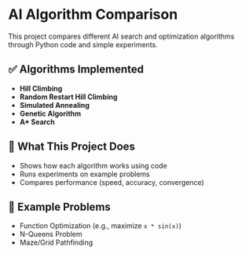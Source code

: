 # AI Algorithm Comparison

This project compares different AI search and optimization algorithms through Python code and simple experiments.

## ✅ Algorithms Implemented

- **Hill Climbing**
- **Random Restart Hill Climbing**
- **Simulated Annealing**
- **Genetic Algorithm**
- **A\* Search**

## 🔬 What This Project Does

- Shows how each algorithm works using code
- Runs experiments on example problems
- Compares performance (speed, accuracy, convergence)

## 🧪 Example Problems

- Function Optimization (e.g., maximize `x * sin(x)`)
- N-Queens Problem
- Maze/Grid Pathfinding

